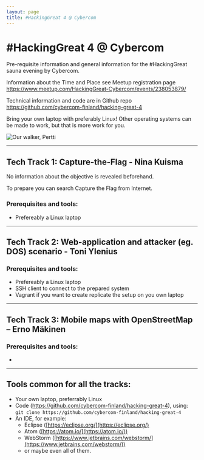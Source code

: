```yaml
---
layout: page
title: #HackingGreat 4 @ Cybercom
---
```


\#HackingGreat 4 @ Cybercom
===========================

Pre-requisite information and general information for the #HackingGreat sauna evening by Cybercom.

Information about the Time and Place see Meetup registration page
<https://www.meetup.com/HackingGreat-Cybercom/events/238053879/>

Technical information and code are in Github repo <https://github.com/cybercom-finland/hacking-great-4>

Bring your own laptop with preferably Linux! Other operating systems can be 
made to work, but that is more work for you.

![Our walker, Pertti](https://pbs.twimg.com/media/CQKs2NtUAAA7XrZ.jpg:medium "Our walker, Pertti")

---

Tech Track 1: Capture-the-Flag - Nina Kuisma
--------------------------------------------

No information about the objective is revealed beforehand. 

To prepare you can search Capture the Flag from Internet.

### Prerequisites and tools:
* Prefereably a Linux laptop

---

Tech Track 2: Web-application and attacker (eg. DOS) scenario - Toni Ylenius 
----------------------------------------------------------------------------

### Prerequisites and tools:
* Prefereably a Linux laptop
* SSH client to connect to the prepared system
* Vagrant if you want to create replicate the setup on you own laptop



---

Tech Track 3: Mobile maps with OpenStreetMap – Erno Mäkinen
----------------------------------------------------------- 

### Prerequisites and tools:
* 

---

## Tools common for all the tracks:
* Your own laptop, preferrably Linux
* Code \(<https://github.com/cybercom-finland/hacking-great-4>\), using: `git clone https://github.com/cybercom-finland/hacking-great-4`
* An IDE, for example:
  * Eclipse ([https://eclipse.org/](https://eclipse.org/)
  * Atom ([https://atom.io/](https://atom.io/))
  * WebStorm ([https://www.jetbrains.com/webstorm/](https://www.jetbrains.com/webstorm/))
  * or maybe even all of them.

